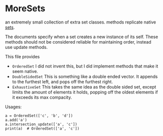 # MoreSets
an extremely small collection of extra set classes. methods replicate native [sets](https://docs.python.org/2/library/sets.html).


The documents specify when a set creates a new instance of its self. These methods should not be considered reliable for maintaining order, instead use update methods.

This file provides
  - `OrderedSet` I did not invent this, but I did implement methods that make it seem native.
  - `DoubleSidedSet` This is something like a double ended vector. It appends to the furthest left, and pops off the furthest right.
  - `ExhaustiveSet` This takes the same idea as the double sided set, except limits the amount of elements it holds, popping off the oldest elements if it exceeds its max compacity.

Usages:

    a = OrderedSet(['c', 'b', 'd'])
    a.add('a')
    a.intersection_update(['a', 'c'])
    print(a)  # OrderedSet(['a', 'c'])
    
